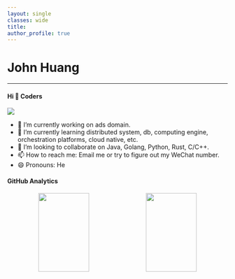 ```yaml
---
layout: single
classes: wide
title:
author_profile: true
---
```


# John Huang
---

#### Hi 👋 Coders

<img src="https://visitor-badge.laobi.icu/badge?page_id=pegasas.pegasas" style="max-width:100%;">

- 🔭 I’m currently working on ads domain.
- 🌱 I’m currently learning distributed system, db, computing engine, orchestration platforms, cloud native, etc.
- 👯 I’m looking to collaborate on Java, Golang, Python, Rust, C/C++.
- 📫 How to reach me: Email me or try to figure out my WeChat number.
- 😄 Pronouns: He

#### GitHub Analytics

<div align="center">
  <img height="180em" width="48%" src="https://github-readme-stats.vercel.app/api/?username=pegasas&bg_color=30,000000,000000&title_color=6762A9&text_color=6c14a6&show_icons=true&include_all_commits=true&count_private=true"/>
  <img height="180em" width="48%" src="https://github-readme-stats.vercel.app/api/top-langs/?username=pegasas&layout=compact&langs_count=8&bg_color=30,000000,000000&title_color=6762A9&text_color=6762A9&show_icons=true&count_private=true"/>
</p>




